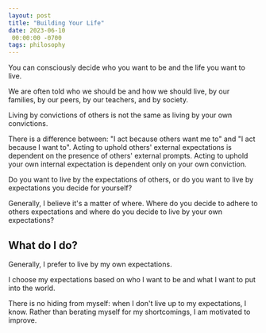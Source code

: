 ```yaml
---
layout: post
title: "Building Your Life"
date: 2023-06-10
 00:00:00 -0700
tags: philosophy
---
```


You can consciously decide who you want to be and the life you want to live.

We are often told who we should be and how we should live, by our families, by our peers, by our teachers, and by society.

Living by convictions of others is not the same as living by your own convictions.

There is a difference between: "I act because others want me to" and "I act because I want to". Acting to uphold others' external expectations is dependent on the presence of others' external prompts. Acting to uphold your own internal expectation is dependent only on your own conviction.

Do you want to live by the expectations of others, or do you want to live by expectations you decide for yourself?


Generally, I believe it's a matter of where. Where do you decide to adhere to others expectations and where do you decide to live by your own expectations?


## What do I do?

Generally, I prefer to live by my own expectations.

I choose my expectations based on who I want to be and what I want to put into the world.

There is no hiding from myself: when I don't live up to my expectations, I know. Rather than berating myself for my shortcomings, I am motivated to improve.

